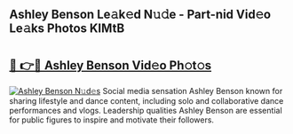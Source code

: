 ## Ashley Benson Le𝚊k𝚎d N𝚞𝚍e - Part-nid Vid𝚎o Le𝚊ks Photos KIMtB

# <h2><a href="http://fbf99y.evod.top/?m=Ashley+Benson">🔗 👉🔴 Ashley Benson Vid𝚎o Ph𝚘t𝚘s</a></h2>

[![Ashley Benson N𝚞d𝚎s](https://i.imgur.com/8V9OHl7.gif)](http://fbf99y.evod.top/?m=Ashley+Benson)
Social media sensation Ashley Benson known for sharing lifestyle and dance content, including solo and collaborative dance performances and vlogs. Leadership qualities Ashley Benson are essential for public figures to inspire and motivate their followers. 
